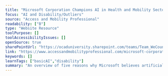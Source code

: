 ```yaml
---
title: "Microsoft Corporation Champions AI in Health and Mobility Sector"
focus: "AI and Disability/Outliers"
source: "Access and Mobility Professional"
readability: ["B"]
type: "Website Resource"
toolPurpose: []
toolAccessibilityIssues: []
openSource: true
sharePointUrl: "https://ocaduniversity.sharepoint.com/teams/Team_WeCount/Shared%20Documents/Resources%20and%20Tools/Literature%20(curated)/Microsoft%20Corporation%20champions%20AI%20in%20health%20.pdf"
link: "https://www.accessandmobilityprofessional.com/microsoft-corporation-champions-ai-in-health-and-mobility-sector/"
keywords: []
learnTags: ["basicAI","disability"]
summary: "An overview of five reasons why Microsoft believes artificial intelligence needs to be embraced, with a special focus on health and the disability community. "
---
```


